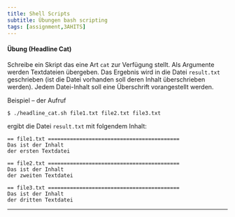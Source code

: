 ```yaml
---
title: Shell Scripts
subtitle: Übungen bash scripting
tags: [assignment,3AHITS]
---
```


#### Übung (Headline Cat)

Schreibe ein Skript das eine Art `cat` zur Verfügung stellt. Als Argumente werden Textdateien übergeben. Das Ergebnis wird in die Datei `result.txt` geschrieben (ist die Datei vorhanden soll deren Inhalt überschrieben werden). Jedem Datei-Inhalt soll eine Überschrift vorangestellt werden.

Beispiel – der Aufruf

```sh
$ ./headline_cat.sh file1.txt file2.txt file3.txt
```

ergibt die Datei `result.txt` mit folgendem Inhalt:

```
== file1.txt ==========================================
Das ist der Inhalt
der ersten Textdatei

== file2.txt ==========================================
Das ist der Inhalt
der zweiten Textdatei

== file3.txt ==========================================
Das ist der Inhalt
der dritten Textdatei

```

---

